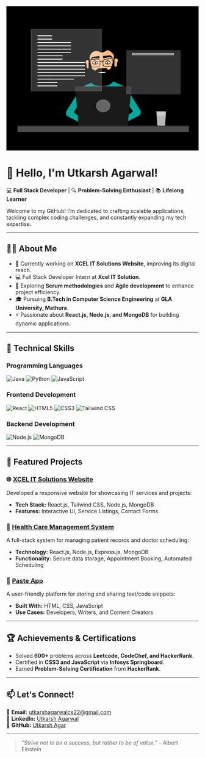 <img src="pic1.gif" width="100%" height="40%" alt="Banner">



# 👋 Hello, I'm Utkarsh Agarwal!

💻 **Full Stack Developer** | 🔍 **Problem-Solving Enthusiast** | 📚 **Lifelong Learner**

Welcome to my GitHub! I'm dedicated to crafting scalable applications, tackling complex coding challenges, and constantly expanding my tech expertise.

---

## 👨‍💻 About Me
- 🎯 Currently working on **XCEL IT Solutions Website**, improving its digital reach.
- 💻 Full Stack Developer Intern at **Xcel IT Solution**.
- 📖 Exploring **Scrum methodologies** and **Agile development** to enhance project efficiency.
- 🎓 Pursuing **B.Tech in Computer Science Engineering** at **GLA University, Mathura**.
- ⚡ Passionate about **React.js, Node.js, and MongoDB** for building dynamic applications.

---

## 🚀 Technical Skills
### Programming Languages
![Java](https://img.shields.io/badge/Java-007396?style=for-the-badge&logo=java&logoColor=white)
![Python](https://img.shields.io/badge/Python-3776AB?style=for-the-badge&logo=python&logoColor=white)
![JavaScript](https://img.shields.io/badge/JavaScript-F7DF1E?style=for-the-badge&logo=javascript&logoColor=black)

### Frontend Development
![React](https://img.shields.io/badge/React-61DAFB?style=for-the-badge&logo=react&logoColor=white)
![HTML5](https://img.shields.io/badge/HTML5-E34F26?style=for-the-badge&logo=html5&logoColor=white)
![CSS3](https://img.shields.io/badge/CSS3-1572B6?style=for-the-badge&logo=css3&logoColor=white)
![Tailwind CSS](https://img.shields.io/badge/TailwindCSS-38B2AC?style=for-the-badge&logo=tailwind-css&logoColor=white)

### Backend Development
![Node.js](https://img.shields.io/badge/Node.js-339933?style=for-the-badge&logo=nodedotjs&logoColor=white)
![MongoDB](https://img.shields.io/badge/MongoDB-4EA94B?style=for-the-badge&logo=mongodb&logoColor=white)

---

## 💼 Featured Projects
### 🌐 [XCEL IT Solutions Website](#)
Developed a responsive website for showcasing IT services and projects:
- **Tech Stack:** React.js, Tailwind CSS, Node.js, MongoDB
- **Features:** Interactive UI, Service Listings, Contact Forms

### 🏥 [Health Care Management System](#)
A full-stack system for managing patient records and doctor scheduling:
- **Technology:** React.js, Node.js, Express.js, MongoDB
- **Functionality:** Secure data storage, Appointment Booking, Automated Scheduling

### 📄 [Paste App](#)
A user-friendly platform for storing and sharing text/code snippets:
- **Built With:** HTML, CSS, JavaScript
- **Use Cases:** Developers, Writers, and Content Creators

---

## 🏆 Achievements & Certifications
- Solved **600+** problems across **Leetcode, CodeChef, and HackerRank**.
- Certified in **CSS3 and JavaScript** via **Infosys Springboard**.
- Earned **Problem-Solving Certification** from **HackerRank**.

---

## 📫 Let's Connect!
📩 **Email:** utkarshagarwalcs22@gmail.com  
🔗 **LinkedIn:** [Utkarsh Agarwal](https://www.linkedin.com/in/utkarsh-agarwal-583264280)  
🐙 **GitHub:** [Utkarsh Agar](https://github.com/Utkarshagar)  

---

> *"Strive not to be a success, but rather to be of value."* – Albert Einstein

